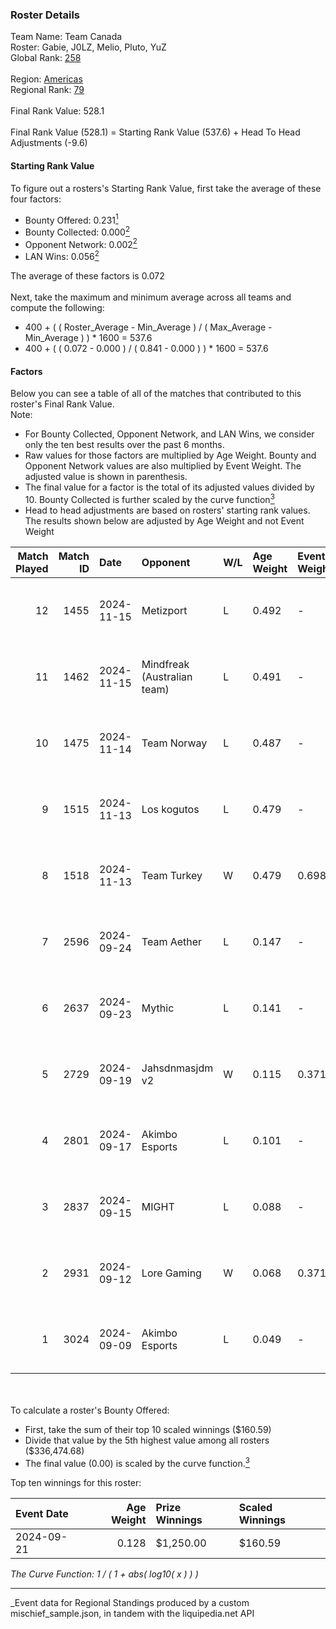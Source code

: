 ### Roster Details<br />
Team Name: Team Canada<br />
Roster: Gabie, J0LZ, Melio, Pluto, YuZ<br />
Global Rank: [258](../../standings_global_2025_03_01.md)<br />
<br />
Region: [Americas]( ../../standings_americas_2025_03_01.md)<br />
Regional Rank: [79]( ../../standings_americas_2025_03_01.md)<br />
<br />
Final Rank Value:  528.1<br />
<br />
Final Rank Value (528.1) = Starting Rank Value (537.6) + Head To Head Adjustments (-9.6)<br />

#### Starting Rank Value<br />
To figure out a rosters's Starting Rank Value, first take the average of these four factors:<br />
- Bounty Offered: 0.231[<sup>1</sup>](#table2)
- Bounty Collected: 0.000[<sup>2</sup>](#table1)
- Opponent Network: 0.002[<sup>2</sup>](#table1)
- LAN Wins: 0.056[<sup>2</sup>](#table1)

The average of these factors is 0.072<br />
<br />
Next, take the maximum and minimum average across all teams and compute the following:<br />
- 400 + ( ( Roster_Average - Min_Average ) / ( Max_Average - Min_Average ) ) * 1600 = 537.6
- 400 + ( ( 0.072 - 0.000 ) / ( 0.841 - 0.000 ) ) * 1600 = 537.6


#### Factors<br />
Below you can see a table of all of the matches that contributed to this roster's Final Rank Value.<br />
Note:<br />

- For Bounty Collected, Opponent Network, and LAN Wins, we consider only the ten best results over the past 6 months.
- Raw values for those factors are multiplied by Age Weight. Bounty and Opponent Network values are also multiplied by Event Weight. The adjusted value is shown in parenthesis.
- The final value for a factor is the total of its adjusted values divided by 10. Bounty Collected is further scaled by the curve function[<sup>3</sup>](#curveFunction)
- Head to head adjustments are based on rosters' starting rank values. The results shown below are adjusted by Age Weight and not Event Weight
<span id="table1"></span><br />


| Match Played | Match ID | Date       | Opponent                    | W/L | Age Weight | Event Weight | Bounty Collected | Opponent Network | LAN Wins  | H2H Adj. | Roster                             |
| -: | -: | :- | :- | :- | :- | :- | :- | :- | :- | -: | :- |
|           12 |     1455 | 2024-11-15 | Metizport                   | L   | 0.492      | -            | -                | -                | -         |    -0.49 | Gabie, J0LZ, Melio, Pluto, YuZ     |
|           11 |     1462 | 2024-11-15 | Mindfreak (Australian team) | L   | 0.491      | -            | -                | -                | -         |    -4.21 | Gabie, J0LZ, Melio, Pluto, YuZ     |
|           10 |     1475 | 2024-11-14 | Team Norway                 | L   | 0.487      | -            | -                | -                | -         |    -6.61 | Gabie, J0LZ, Melio, Pluto, YuZ     |
|            9 |     1515 | 2024-11-13 | Los kogutos                 | L   | 0.479      | -            | -                | -                | -         |    -1.63 | Gabie, J0LZ, Melio, Pluto, YuZ     |
|            8 |     1518 | 2024-11-13 | Team Turkey                 | W   | 0.479      | 0.698        | 0.000 (0.000)    | 0.058 (0.019)    | 1 (0.479) |     8.82 | Gabie, J0LZ, Melio, Pluto, YuZ     |
|            7 |     2596 | 2024-09-24 | Team Aether                 | L   | 0.147      | -            | -                | -                | -         |    -2.68 | BiNoX, Gabie, J0LZ, Melio, TENSKEE |
|            6 |     2637 | 2024-09-23 | Mythic                      | L   | 0.141      | -            | -                | -                | -         |    -2.52 | BiNoX, Gabie, J0LZ, Melio, TENSKEE |
|            5 |     2729 | 2024-09-19 | Jahsdnmasjdm v2             | W   | 0.115      | 0.371        | 0.000 (0.000)    | 0.012 (0.001)    | 0 (0.000) |     1.53 | BiNoX, Gabie, J0LZ, Melio, TENSKEE |
|            4 |     2801 | 2024-09-17 | Akimbo Esports              | L   | 0.101      | -            | -                | -                | -         |    -1.21 | BiNoX, Gabie, J0LZ, Melio, TENSKEE |
|            3 |     2837 | 2024-09-15 | MIGHT                       | L   | 0.088      | -            | -                | -                | -         |    -0.66 | BiNoX, Gabie, J0LZ, Melio, TENSKEE |
|            2 |     2931 | 2024-09-12 | Lore Gaming                 | W   | 0.068      | 0.371        | 0.000 (0.000)    | 0.023 (0.001)    | 0 (0.000) |     0.68 | BiNoX, Gabie, J0LZ, Melio, TENSKEE |
|            1 |     3024 | 2024-09-09 | Akimbo Esports              | L   | 0.049      | -            | -                | -                | -         |    -0.59 | BiNoX, Gabie, J0LZ, Melio, TENSKEE |

<br />
<span id="table2"></span><br />
To calculate a roster's Bounty Offered:<br />

- First, take the sum of their top 10 scaled winnings ($160.59)
- Divide that value by the 5th highest value among all rosters ($336,474.68)
- The final value (0.00) is scaled by the curve function.[<sup>3</sup>](#curveFunction)

Top ten winnings for this roster:<br />

| Event Date | Age Weight | Prize Winnings | Scaled Winnings |
| :- | -: | :- | :- |
| 2024-09-21 |      0.128 | $1,250.00      | $160.59         |


<span id="curveFunction"></span>_The Curve Function: 1 / ( 1 + abs( log10( x ) ) )_<br />

---
_Event data for Regional Standings produced by a custom mischief_sample.json, in tandem with the liquipedia.net API<br />
